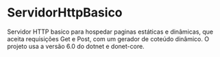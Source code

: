 # ServidorHttpBasico
Servidor HTTP basico para hospedar paginas estáticas e dinâmicas, que aceita requisições Get e Post, com um gerador de coteúdo dinâmico. O projeto usa a versão 6.0 do dotnet e donet-core. 
